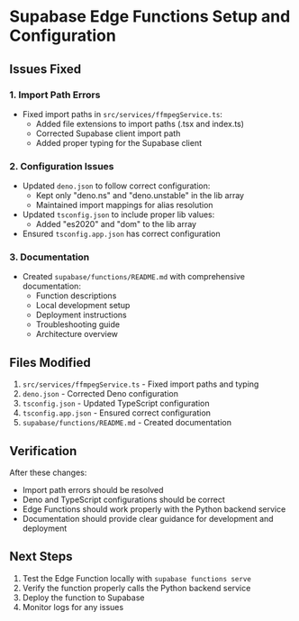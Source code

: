 # Supabase Edge Functions Setup and Configuration

## Issues Fixed

### 1. Import Path Errors
- Fixed import paths in `src/services/ffmpegService.ts`:
  - Added file extensions to import paths (.tsx and index.ts)
  - Corrected Supabase client import path
  - Added proper typing for the Supabase client

### 2. Configuration Issues
- Updated `deno.json` to follow correct configuration:
  - Kept only "deno.ns" and "deno.unstable" in the lib array
  - Maintained import mappings for alias resolution
- Updated `tsconfig.json` to include proper lib values:
  - Added "es2020" and "dom" to the lib array
- Ensured `tsconfig.app.json` has correct configuration

### 3. Documentation
- Created `supabase/functions/README.md` with comprehensive documentation:
  - Function descriptions
  - Local development setup
  - Deployment instructions
  - Troubleshooting guide
  - Architecture overview

## Files Modified

1. `src/services/ffmpegService.ts` - Fixed import paths and typing
2. `deno.json` - Corrected Deno configuration
3. `tsconfig.json` - Updated TypeScript configuration
4. `tsconfig.app.json` - Ensured correct configuration
5. `supabase/functions/README.md` - Created documentation

## Verification

After these changes:
- Import path errors should be resolved
- Deno and TypeScript configurations should be correct
- Edge Functions should work properly with the Python backend service
- Documentation should provide clear guidance for development and deployment

## Next Steps

1. Test the Edge Function locally with `supabase functions serve`
2. Verify the function properly calls the Python backend service
3. Deploy the function to Supabase
4. Monitor logs for any issues